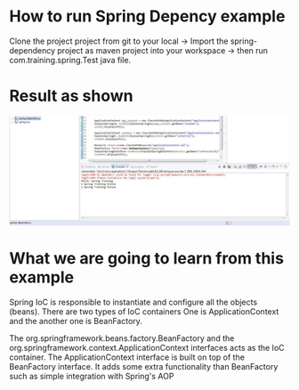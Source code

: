 # How to run Spring Depency example
Clone the project project from git to your local -> Import the spring-dependency project as maven project into your workspace -> then run com.training.spring.Test java file.
# Result as shown
![](https://github.com/techbhaskar/Spring-with-Spring-Boot/blob/master/spring-dependency/spring-dependency-res.JPG)

# What we are going to learn from this example

Spring IoC is responsible to instantiate and configure all the objects (beans).
There are two types of IoC containers
	One is ApplicationContext and the another one is BeanFactory.

The org.springframework.beans.factory.BeanFactory and the  org.springframework.context.ApplicationContext interfaces acts as the IoC container. The ApplicationContext interface is built on top of the BeanFactory interface.  It adds some extra functionality than  BeanFactory such as simple integration  with Spring's AOP
